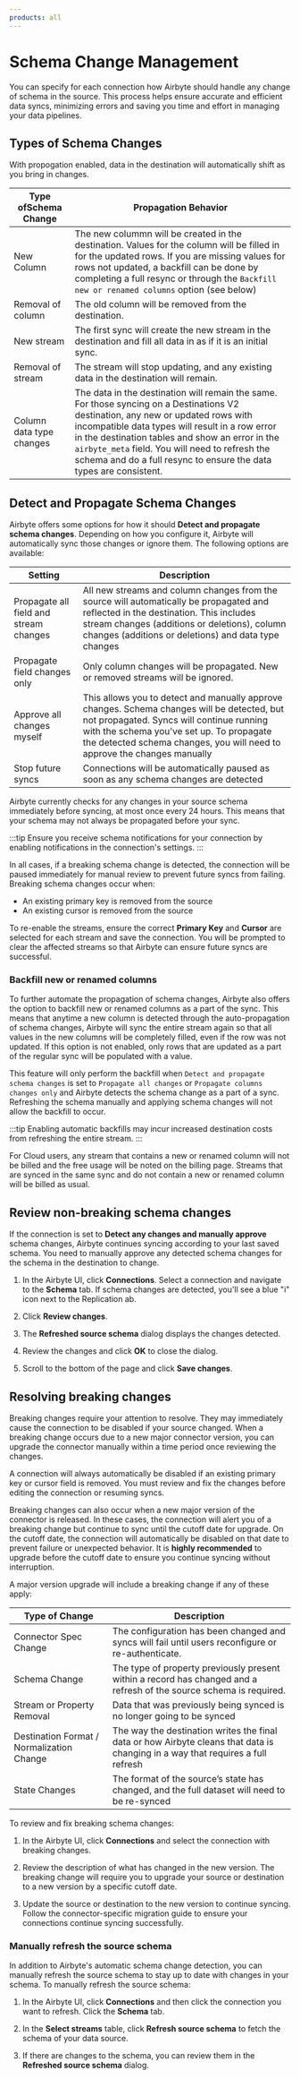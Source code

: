 ```yaml
---
products: all
---
```


# Schema Change Management

You can specify for each connection how Airbyte should handle any change of schema in the source. This process helps ensure accurate and efficient data syncs, minimizing errors and saving you time and effort in managing your data pipelines.

## Types of Schema Changes

With propogation enabled, data in the destination will automatically shift as you bring in changes.

| Type ofSchema Change    | Propagation Behavior                                                                                                                                                                                                                                                                                                                                             |
| ------------------------ | ---------------------------------------------------------------------------------------------------------------------------------------------------------------------------------------------------------------------------------------------------------------------------------------------------------------------------------------------------------------- |
| New Column               | The new colummn will be created in the destination. Values for the column will be filled in for the updated rows. If you are missing values for rows not updated, a backfill can be done by completing a full resync or through the `Backfill new or renamed columns` option (see below)                                                                         |
| Removal of column        | The old column will be removed from the destination.                                                                                                                                                                                                                                                                                                             |
| New stream               | The first sync will create the new stream in the destination and fill all data in as if it is an initial sync.                                                                                                                                                                                                                                                   |
| Removal of stream        | The stream will stop updating, and any existing data in the destination will remain.                                                                                                                                                                                                                                                                             |
| Column data type changes | The data in the destination will remain the same. For those syncing on a Destinations V2 destination, any new or updated rows with incompatible data types will result in a row error in the destination tables and show an error in the `airbyte_meta` field. You will need to refresh the schema and do a full resync to ensure the data types are consistent. |

## Detect and Propagate Schema Changes

Airbyte offers some options for how it should  **Detect and propagate schema changes**. Depending on how you configure it, Airbyte will automatically sync those changes or ignore them. The following options are available:

| Setting                                    | Description                                                                                                                                                                                                                                |
| ------------------------------------------ | ------------------------------------------------------------------------------------------------------------------------------------------------------------------------------------------------------------------------------------------ |
| Propagate all field and stream changes | All new streams and column changes from the source will automatically be propagated and reflected in the destination. This includes stream changes (additions or deletions), column changes (additions or deletions) and data type changes |
| Propagate field changes only              | Only column changes will be propagated. New or removed streams will be ignored.                                                                                                                                                                |
| Approve all changes myself         | This allows you to detect and manually approve changes. Schema changes will be detected, but not propagated. Syncs will continue running with the schema you've set up. To propagate the detected schema changes, you will need to approve the changes manually                                    |
| Stop future syncs         | Connections will be automatically paused as soon as any schema changes are detected                                                                                                                                                      |

Airbyte currently checks for any changes in your source schema immediately before syncing, at most once every 24 hours. This means that your schema may not always be propagated before your sync.

:::tip
Ensure you receive schema notifications for your connection by enabling notifications in the connection's settings.
:::

In all cases, if a breaking schema change is detected, the connection will be paused immediately for manual review to prevent future syncs from failing. Breaking schema changes occur when:

- An existing primary key is removed from the source
- An existing cursor is removed from the source

To re-enable the streams, ensure the correct **Primary Key** and **Cursor** are selected for each stream and save the connection. You will be prompted to clear the affected streams so that Airbyte can ensure future syncs are successful.

### Backfill new or renamed columns

To further automate the propagation of schema changes, Airbyte also offers the option to backfill new or renamed columns as a part of the sync. This means that anytime a new column is detected through the auto-propagation of schema changes, Airbyte will sync the entire stream again so that all values in the new columns will be completely filled, even if the row was not updated. If this option is not enabled, only rows that are updated as a part of the regular sync will be populated with a value.

This feature will only perform the backfill when `Detect and propagate schema changes` is set to `Propagate all changes` or `Propagate columns changes only` and Airbyte detects the schema change as a part of a sync. Refreshing the schema manually and applying schema changes will not allow the backfill to occur.

:::tip
Enabling automatic backfills may incur increased destination costs from refreshing the entire stream.
:::

For Cloud users, any stream that contains a new or renamed column will not be billed and the free usage will be noted on the billing page. Streams that are synced in the same sync and do not contain a new or renamed column will be billed as usual.

## Review non-breaking schema changes

If the connection is set to **Detect any changes and manually approve** schema changes, Airbyte continues syncing according to your last saved schema. You need to manually approve any detected schema changes for the schema in the destination to change.

1. In the Airbyte UI, click **Connections**. Select a connection and navigate to the **Schema** tab. If schema changes are detected, you'll see a blue "i" icon next to the Replication ab.

2. Click **Review changes**.

3. The **Refreshed source schema** dialog displays the changes detected.

4. Review the changes and click **OK** to close the dialog.

5. Scroll to the bottom of the page and click **Save changes**.

## Resolving breaking changes

Breaking changes require your attention to resolve. They may immediately cause the connection to be disabled if your source changed. When a breaking change occurs due to a new major connector version, you can upgrade the connector manually within a time period once reviewing the changes.

A connection will always automatically be disabled if an existing primary key or cursor field is removed. You must review and fix the changes before editing the connection or resuming syncs.

Breaking changes can also occur when a new major version of the connector is released. In these cases, the connection will alert you of a breaking change but continue to sync until the cutoff date for upgrade. On the cutoff date, the connection will automatically be disabled on that date to prevent failure or unexpected behavior. It is **highly recommended** to upgrade before the cutoff date to ensure you continue syncing without interruption.

A major version upgrade will include a breaking change if any of these apply:

| Type of Change                            | Description                                                                                                                     |
| ----------------------------------------- | ------------------------------------------------------------------------------------------------------------------------------- |
| Connector Spec Change                     | The configuration has been changed and syncs will fail until users reconfigure or re-authenticate.                              |
| Schema Change                             | The type of property previously present within a record has changed and a refresh of the source schema is required.             |
| Stream or Property Removal                | Data that was previously being synced is no longer going to be synced                                                           |
| Destination Format / Normalization Change | The way the destination writes the final data or how Airbyte cleans that data is changing in a way that requires a full refresh |
| State Changes                             | The format of the source’s state has changed, and the full dataset will need to be re-synced                                    |

To review and fix breaking schema changes:

1. In the Airbyte UI, click **Connections** and select the connection with breaking changes.

2. Review the description of what has changed in the new version. The breaking change will require you to upgrade your source or destination to a new version by a specific cutoff date.

3. Update the source or destination to the new version to continue syncing. Follow the connector-specific migration guide to ensure your connections continue syncing successfully.

### Manually refresh the source schema

In addition to Airbyte's automatic schema change detection, you can manually refresh the source schema to stay up to date with changes in your schema. To manually refresh the source schema:

1.  In the Airbyte UI, click **Connections** and then click the connection you want to refresh. Click the **Schema** tab.

2.  In the **Select streams** table, click **Refresh source schema** to fetch the schema of your data source.

3.  If there are changes to the schema, you can review them in the **Refreshed source schema** dialog.
